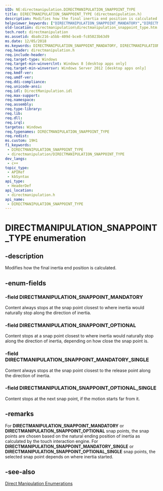 ```yaml
---
UID: NE:directmanipulation.DIRECTMANIPULATION_SNAPPOINT_TYPE
title: DIRECTMANIPULATION_SNAPPOINT_TYPE (directmanipulation.h)
description: Modifies how the final inertia end position is calculated.
helpviewer_keywords: ["DIRECTMANIPULATION_SNAPPOINT_MANDATORY","DIRECTMANIPULATION_SNAPPOINT_MANDATORY_SINGLE","DIRECTMANIPULATION_SNAPPOINT_OPTIONAL","DIRECTMANIPULATION_SNAPPOINT_OPTIONAL_SINGLE","DIRECTMANIPULATION_SNAPPOINT_TYPE","DIRECTMANIPULATION_SNAPPOINT_TYPE enumeration [Direct Manipulation]","directmanipulation.directmanipulation_snappoint_type","directmanipulation/DIRECTMANIPULATION_SNAPPOINT_MANDATORY","directmanipulation/DIRECTMANIPULATION_SNAPPOINT_MANDATORY_SINGLE","directmanipulation/DIRECTMANIPULATION_SNAPPOINT_OPTIONAL","directmanipulation/DIRECTMANIPULATION_SNAPPOINT_OPTIONAL_SINGLE","directmanipulation/DIRECTMANIPULATION_SNAPPOINT_TYPE"]
old-location: directmanipulation\directmanipulation_snappoint_type.htm
tech.root: directmanipulation
ms.assetid: 4ba8c216-a5bb-409d-bce8-fc85023b63d9
ms.date: 12/05/2018
ms.keywords: DIRECTMANIPULATION_SNAPPOINT_MANDATORY, DIRECTMANIPULATION_SNAPPOINT_MANDATORY_SINGLE, DIRECTMANIPULATION_SNAPPOINT_OPTIONAL, DIRECTMANIPULATION_SNAPPOINT_OPTIONAL_SINGLE, DIRECTMANIPULATION_SNAPPOINT_TYPE, DIRECTMANIPULATION_SNAPPOINT_TYPE enumeration [Direct Manipulation], directmanipulation.directmanipulation_snappoint_type, directmanipulation/DIRECTMANIPULATION_SNAPPOINT_MANDATORY, directmanipulation/DIRECTMANIPULATION_SNAPPOINT_MANDATORY_SINGLE, directmanipulation/DIRECTMANIPULATION_SNAPPOINT_OPTIONAL, directmanipulation/DIRECTMANIPULATION_SNAPPOINT_OPTIONAL_SINGLE, directmanipulation/DIRECTMANIPULATION_SNAPPOINT_TYPE
req.header: directmanipulation.h
req.include-header: 
req.target-type: Windows
req.target-min-winverclnt: Windows 8 [desktop apps only]
req.target-min-winversvr: Windows Server 2012 [desktop apps only]
req.kmdf-ver: 
req.umdf-ver: 
req.ddi-compliance: 
req.unicode-ansi: 
req.idl: DirectManipulation.idl
req.max-support: 
req.namespace: 
req.assembly: 
req.type-library: 
req.lib: 
req.dll: 
req.irql: 
targetos: Windows
req.typenames: DIRECTMANIPULATION_SNAPPOINT_TYPE
req.redist: 
ms.custom: 19H1
f1_keywords:
 - DIRECTMANIPULATION_SNAPPOINT_TYPE
 - directmanipulation/DIRECTMANIPULATION_SNAPPOINT_TYPE
dev_langs:
 - c++
topic_type:
 - APIRef
 - kbSyntax
api_type:
 - HeaderDef
api_location:
 - directmanipulation.h
api_name:
 - DIRECTMANIPULATION_SNAPPOINT_TYPE
---
```


# DIRECTMANIPULATION_SNAPPOINT_TYPE enumeration


## -description

Modifies how the final inertia end position is calculated.

## -enum-fields

### -field DIRECTMANIPULATION_SNAPPOINT_MANDATORY

Content always stops at the snap point closest to where inertia would naturally stop along the direction of inertia.

### -field DIRECTMANIPULATION_SNAPPOINT_OPTIONAL

Content stops at a snap point closest to where inertia would naturally stop along the direction of inertia, depending on how close the snap point is.

### -field DIRECTMANIPULATION_SNAPPOINT_MANDATORY_SINGLE

Content always stops at the snap point closest to the release point along the direction of inertia.

### -field DIRECTMANIPULATION_SNAPPOINT_OPTIONAL_SINGLE

Content stops at the next snap point, if the motion starts far from it.

## -remarks

For <b>DIRECTMANIPULATION_SNAPPOINT_MANDATORY</b> or <b>DIRECTMANIPULATION_SNAPPOINT_OPTIONAL</b> snap points, the snap points are chosen based on the natural ending position of inertia as calculated by the touch interaction engine. For <b>DIRECTMANIPULATION_SNAPPOINT_MANDATORY_SINGLE</b> or <b>DIRECTMANIPULATION_SNAPPOINT_OPTIONAL_SINGLE</b> snap points, the selected snap point depends on where inertia started.

## -see-also

<a href="https://docs.microsoft.com/previous-versions/windows/desktop/directmanipulation/direct-manipulation-enumerations">Direct Manipulation Enumerations</a>

